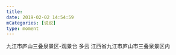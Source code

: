 ```yaml
---
title: 
date: 2019-02-02 14:54:59
mCategories: [说说]
type: moment
---
```


<div id="pics-20190202145459"></div>

<script>
var data = [
    {"link": "2019-02-02_000001.jpeg", "type": "shuoshuo"},
    {"link": "2019-02-02_000003.jpeg", "type": "shuoshuo"},
    {"link": "2019-02-02_000004.jpeg", "type": "shuoshuo"},
    {"link": "2019-02-02_000005.jpeg", "type": "shuoshuo"}
];
picsRender(data, "pics-20190202145459");
</script>

九江市庐山三叠泉景区-观景台 多云
江西省九江市庐山市三叠泉景区内
